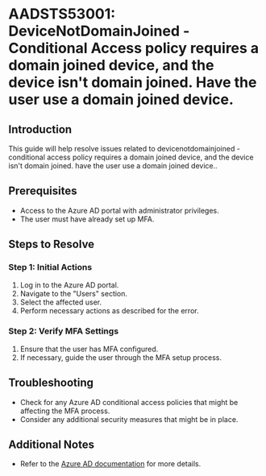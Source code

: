 # AADSTS53001: DeviceNotDomainJoined - Conditional Access policy requires a domain joined device, and the device isn't domain joined. Have the user use a domain joined device.

## Introduction
This guide will help resolve issues related to devicenotdomainjoined - conditional access policy requires a domain joined device, and the device isn't domain joined. have the user use a domain joined device..

## Prerequisites
- Access to the Azure AD portal with administrator privileges.
- The user must have already set up MFA.

## Steps to Resolve

### Step 1: Initial Actions
1. Log in to the Azure AD portal.
2. Navigate to the "Users" section.
3. Select the affected user.
4. Perform necessary actions as described for the error.

### Step 2: Verify MFA Settings
1. Ensure that the user has MFA configured.
2. If necessary, guide the user through the MFA setup process.

## Troubleshooting
- Check for any Azure AD conditional access policies that might be affecting the MFA process.
- Consider any additional security measures that might be in place.

## Additional Notes
- Refer to the [Azure AD documentation](https://learn.microsoft.com/en-us/azure/active-directory/) for more details.
